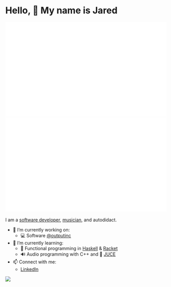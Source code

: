 # Hello, 👋 My name is Jared

![](https://raw.githubusercontent.com/jaredforth/github-stats/main/generated/overview.svg)
![](https://raw.githubusercontent.com/jaredforth/github-stats/main/generated/languages.svg)



I am a [software developer](https://jaredforth.com/software), [musician](https://jaredforthmusic.com), and autodidact.

- 🔭 I’m currently working on: 
  - 💻 Software [@outputinc](https://github.com/outputinc) 
- 🌱 I’m currently learning:
  - 🧮 Functional programming in [Haskell](https://github.com/haskell) & [Racket](https://github.com/racket)
  - 🔊 Audio programming with C++ and 🍊 [JUCE](https://github.com/juce-framework)
- 📫 Connect with me: 
  - [LinkedIn](https://www.linkedin.com/in/jaredforth/)

![](https://github-readme-stats.vercel.app/api/top-langs/?username=jaredforth&langs_count=10&layout=compact&custom_title=Open%20Source%20Languages&hide=html,cmake&size_weight=0.25&count_weight=0.75&card_width=450)
  
<!--
**jaredforth/jaredforth** is a ✨ _special_ ✨ repository because its `README.md` (this file) appears on your GitHub profile.

Here are some ideas to get you started:

- 🔭 I’m currently working on ...
- 🌱 I’m currently learning ...
- 👯 I’m looking to collaborate on ...
- 🤔 I’m looking for help with ...
- 💬 Ask me about ...
- 📫 How to reach me: ...
- 😄 Pronouns: ...
- ⚡ Fun fact: ...
-->
